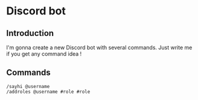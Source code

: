 # Discord bot

## Introduction

I'm gonna create a new Discord bot with several commands. Just write me if you get any command idea !

## Commands

```text
/sayhi @username
/addroles @username #role #role
```
